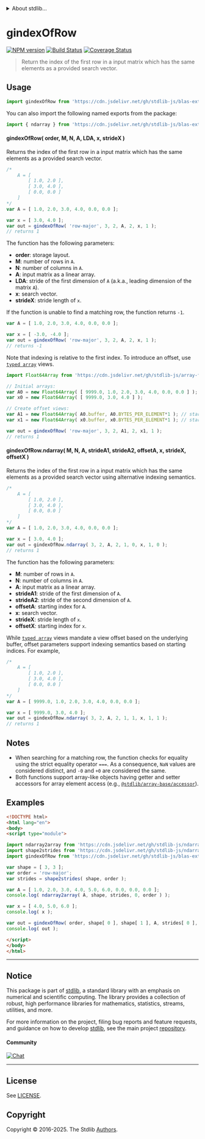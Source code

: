 <!--

@license Apache-2.0

Copyright (c) 2025 The Stdlib Authors.

Licensed under the Apache License, Version 2.0 (the "License");
you may not use this file except in compliance with the License.
You may obtain a copy of the License at

   http://www.apache.org/licenses/LICENSE-2.0

Unless required by applicable law or agreed to in writing, software
distributed under the License is distributed on an "AS IS" BASIS,
WITHOUT WARRANTIES OR CONDITIONS OF ANY KIND, either express or implied.
See the License for the specific language governing permissions and
limitations under the License.

-->


<details>
  <summary>
    About stdlib...
  </summary>
  <p>We believe in a future in which the web is a preferred environment for numerical computation. To help realize this future, we've built stdlib. stdlib is a standard library, with an emphasis on numerical and scientific computation, written in JavaScript (and C) for execution in browsers and in Node.js.</p>
  <p>The library is fully decomposable, being architected in such a way that you can swap out and mix and match APIs and functionality to cater to your exact preferences and use cases.</p>
  <p>When you use stdlib, you can be absolutely certain that you are using the most thorough, rigorous, well-written, studied, documented, tested, measured, and high-quality code out there.</p>
  <p>To join us in bringing numerical computing to the web, get started by checking us out on <a href="https://github.com/stdlib-js/stdlib">GitHub</a>, and please consider <a href="https://opencollective.com/stdlib">financially supporting stdlib</a>. We greatly appreciate your continued support!</p>
</details>

# gindexOfRow

[![NPM version][npm-image]][npm-url] [![Build Status][test-image]][test-url] [![Coverage Status][coverage-image]][coverage-url] <!-- [![dependencies][dependencies-image]][dependencies-url] -->

> Return the index of the first row in a input matrix which has the same elements as a provided search vector.



<section class="usage">

## Usage

```javascript
import gindexOfRow from 'https://cdn.jsdelivr.net/gh/stdlib-js/blas-ext-base-gindex-of-row@esm/index.mjs';
```

You can also import the following named exports from the package:

```javascript
import { ndarray } from 'https://cdn.jsdelivr.net/gh/stdlib-js/blas-ext-base-gindex-of-row@esm/index.mjs';
```

#### gindexOfRow( order, M, N, A, LDA, x, strideX )

Returns the index of the first row in a input matrix which has the same elements as a provided search vector.

```javascript
/*
    A = [
        [ 1.0, 2.0 ],
        [ 3.0, 4.0 ],
        [ 0.0, 0.0 ]
    ]
*/
var A = [ 1.0, 2.0, 3.0, 4.0, 0.0, 0.0 ];

var x = [ 3.0, 4.0 ];
var out = gindexOfRow( 'row-major', 3, 2, A, 2, x, 1 );
// returns 1
```

The function has the following parameters:

-   **order**: storage layout.
-   **M**: number of rows in `A`.
-   **N**: number of columns in `A`.
-   **A**: input matrix as a linear array.
-   **LDA**: stride of the first dimension of `A` (a.k.a., leading dimension of the matrix `A`).
-   **x**: search vector.
-   **strideX**: stride length of `x`.

If the function is unable to find a matching row, the function returns `-1`.

```javascript
var A = [ 1.0, 2.0, 3.0, 4.0, 0.0, 0.0 ];

var x = [ -3.0, -4.0 ];
var out = gindexOfRow( 'row-major', 3, 2, A, 2, x, 1 );
// returns -1
```

Note that indexing is relative to the first index. To introduce an offset, use [`typed array`][mdn-typed-array] views.

<!-- eslint-disable stdlib/capitalized-comments -->

```javascript
import Float64Array from 'https://cdn.jsdelivr.net/gh/stdlib-js/array-float64@esm/index.mjs';

// Initial arrays:
var A0 = new Float64Array( [ 9999.0, 1.0, 2.0, 3.0, 4.0, 0.0, 0.0 ] );
var x0 = new Float64Array( [ 9999.0, 3.0, 4.0 ] );

// Create offset views:
var A1 = new Float64Array( A0.buffer, A0.BYTES_PER_ELEMENT*1 ); // start at 2nd element
var x1 = new Float64Array( x0.buffer, x0.BYTES_PER_ELEMENT*1 ); // start at 2nd element

var out = gindexOfRow( 'row-major', 3, 2, A1, 2, x1, 1 );
// returns 1
```

#### gindexOfRow.ndarray( M, N, A, strideA1, strideA2, offsetA, x, strideX, offsetX )

Returns the index of the first row in a input matrix which has the same elements as a provided search vector using alternative indexing semantics.

```javascript
/*
    A = [
        [ 1.0, 2.0 ],
        [ 3.0, 4.0 ],
        [ 0.0, 0.0 ]
    ]
*/
var A = [ 1.0, 2.0, 3.0, 4.0, 0.0, 0.0 ];

var x = [ 3.0, 4.0 ];
var out = gindexOfRow.ndarray( 3, 2, A, 2, 1, 0, x, 1, 0 );
// returns 1
```

The function has the following parameters:

-   **M**: number of rows in `A`.
-   **N**: number of columns in `A`.
-   **A**: input matrix as a linear array.
-   **strideA1**: stride of the first dimension of `A`.
-   **strideA2**: stride of the second dimension of `A`.
-   **offsetA**: starting index for `A`.
-   **x**: search vector.
-   **strideX**: stride length of `x`.
-   **offsetX**: starting index for `x`.

While [`typed array`][mdn-typed-array] views mandate a view offset based on the underlying buffer, offset parameters support indexing semantics based on starting indices. For example,

```javascript
/*
    A = [
        [ 1.0, 2.0 ],
        [ 3.0, 4.0 ],
        [ 0.0, 0.0 ]
    ]
*/
var A = [ 9999.0, 1.0, 2.0, 3.0, 4.0, 0.0, 0.0 ];

var x = [ 9999.0, 3.0, 4.0 ];
var out = gindexOfRow.ndarray( 3, 2, A, 2, 1, 1, x, 1, 1 );
// returns 1
```

</section>

<!-- /.usage -->

<section class="notes">

## Notes

-   When searching for a matching row, the function checks for equality using the strict equality operator `===`. As a consequence, `NaN` values are considered distinct, and `-0` and `+0` are considered the same.
-   Both functions support array-like objects having getter and setter accessors for array element access (e.g., [`@stdlib/array-base/accessor`][@stdlib/array/base/accessor]).

</section>

<!-- /.notes -->

<section class="examples">

## Examples

<!-- eslint-disable max-len -->

<!-- eslint no-undef: "error" -->

```html
<!DOCTYPE html>
<html lang="en">
<body>
<script type="module">

import ndarray2array from 'https://cdn.jsdelivr.net/gh/stdlib-js/ndarray-base-to-array@esm/index.mjs';
import shape2strides from 'https://cdn.jsdelivr.net/gh/stdlib-js/ndarray-base-shape2strides@esm/index.mjs';
import gindexOfRow from 'https://cdn.jsdelivr.net/gh/stdlib-js/blas-ext-base-gindex-of-row@esm/index.mjs';

var shape = [ 3, 3 ];
var order = 'row-major';
var strides = shape2strides( shape, order );

var A = [ 1.0, 2.0, 3.0, 4.0, 5.0, 6.0, 0.0, 0.0, 0.0 ];
console.log( ndarray2array( A, shape, strides, 0, order ) );

var x = [ 4.0, 5.0, 6.0 ];
console.log( x );

var out = gindexOfRow( order, shape[ 0 ], shape[ 1 ], A, strides[ 0 ], x, 1, 0 );
console.log( out );

</script>
</body>
</html>
```

</section>

<!-- /.examples -->

<!-- Section for related `stdlib` packages. Do not manually edit this section, as it is automatically populated. -->

<section class="related">

</section>

<!-- /.related -->

<!-- Section for all links. Make sure to keep an empty line after the `section` element and another before the `/section` close. -->


<section class="main-repo" >

* * *

## Notice

This package is part of [stdlib][stdlib], a standard library with an emphasis on numerical and scientific computing. The library provides a collection of robust, high performance libraries for mathematics, statistics, streams, utilities, and more.

For more information on the project, filing bug reports and feature requests, and guidance on how to develop [stdlib][stdlib], see the main project [repository][stdlib].

#### Community

[![Chat][chat-image]][chat-url]

---

## License

See [LICENSE][stdlib-license].


## Copyright

Copyright &copy; 2016-2025. The Stdlib [Authors][stdlib-authors].

</section>

<!-- /.stdlib -->

<!-- Section for all links. Make sure to keep an empty line after the `section` element and another before the `/section` close. -->

<section class="links">

[npm-image]: http://img.shields.io/npm/v/@stdlib/blas-ext-base-gindex-of-row.svg
[npm-url]: https://npmjs.org/package/@stdlib/blas-ext-base-gindex-of-row

[test-image]: https://github.com/stdlib-js/blas-ext-base-gindex-of-row/actions/workflows/test.yml/badge.svg?branch=main
[test-url]: https://github.com/stdlib-js/blas-ext-base-gindex-of-row/actions/workflows/test.yml?query=branch:main

[coverage-image]: https://img.shields.io/codecov/c/github/stdlib-js/blas-ext-base-gindex-of-row/main.svg
[coverage-url]: https://codecov.io/github/stdlib-js/blas-ext-base-gindex-of-row?branch=main

<!--

[dependencies-image]: https://img.shields.io/david/stdlib-js/blas-ext-base-gindex-of-row.svg
[dependencies-url]: https://david-dm.org/stdlib-js/blas-ext-base-gindex-of-row/main

-->

[chat-image]: https://img.shields.io/gitter/room/stdlib-js/stdlib.svg
[chat-url]: https://app.gitter.im/#/room/#stdlib-js_stdlib:gitter.im

[stdlib]: https://github.com/stdlib-js/stdlib

[stdlib-authors]: https://github.com/stdlib-js/stdlib/graphs/contributors

[umd]: https://github.com/umdjs/umd
[es-module]: https://developer.mozilla.org/en-US/docs/Web/JavaScript/Guide/Modules

[deno-url]: https://github.com/stdlib-js/blas-ext-base-gindex-of-row/tree/deno
[deno-readme]: https://github.com/stdlib-js/blas-ext-base-gindex-of-row/blob/deno/README.md
[umd-url]: https://github.com/stdlib-js/blas-ext-base-gindex-of-row/tree/umd
[umd-readme]: https://github.com/stdlib-js/blas-ext-base-gindex-of-row/blob/umd/README.md
[esm-url]: https://github.com/stdlib-js/blas-ext-base-gindex-of-row/tree/esm
[esm-readme]: https://github.com/stdlib-js/blas-ext-base-gindex-of-row/blob/esm/README.md
[branches-url]: https://github.com/stdlib-js/blas-ext-base-gindex-of-row/blob/main/branches.md

[stdlib-license]: https://raw.githubusercontent.com/stdlib-js/blas-ext-base-gindex-of-row/main/LICENSE

[mdn-typed-array]: https://developer.mozilla.org/en-US/docs/Web/JavaScript/Reference/Global_Objects/TypedArray

[@stdlib/array/base/accessor]: https://github.com/stdlib-js/array-base-accessor/tree/esm

</section>

<!-- /.links -->
